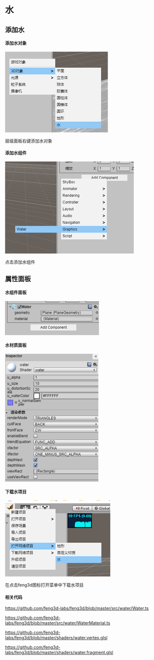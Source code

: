 # 水

## 添加水
#### 添加水对象

![](_images/addwater.png)

层级面板右键添加水对象

#### 添加水组件

![](_images/addwatercomponent.png)

点击添加水组件

## 属性面板
#### 水组件面板
![](_images/watercomponent.png)

#### 水材质面板
![](_images/WaterMaterial.png)

#### 下载水项目

![](_images/waterproject.png)

在点击feng3d图标打开菜单中下载水项目

#### 相关代码

https://github.com/feng3d-labs/feng3d/blob/master/src/water/Water.ts

https://github.com/feng3d-labs/feng3d/blob/master/src/water/WaterMaterial.ts

https://github.com/feng3d-labs/feng3d/blob/master/shaders/water.vertex.glsl

https://github.com/feng3d-labs/feng3d/blob/master/shaders/water.fragment.glsl